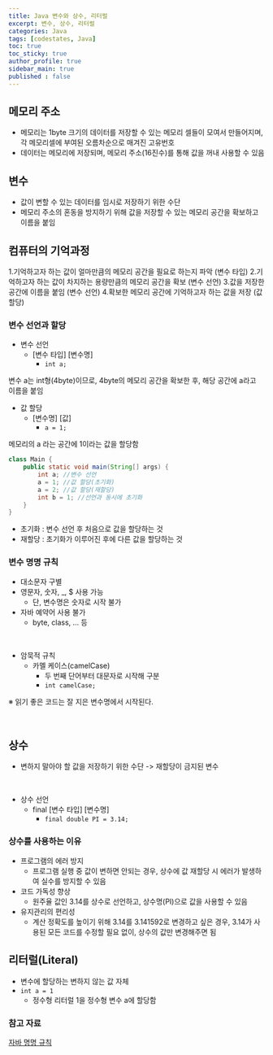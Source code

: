 ```yaml
---
title: Java 변수와 상수, 리터럴
excerpt: 변수, 상수, 리터럴
categories: Java
tags: [codestates, Java]
toc: true
toc_sticky: true
author_profile: true
sidebar_main: true
published : false
---
```



## 메모리 주소
- 메모리는 1byte 크기의 데이터를 저장할 수 있는 메모리 셀들이 모여서 만들어지며, 각 메모리셀에 부여된 오름차순으로 매겨진 고유번호
- 데이터는 메모리에 저장되며, 메모리 주소(16진수)를 통해 값을 꺼내 사용할 수 있음

## 변수

- 값이 변할 수 있는 데이터를 임시로 저장하기 위한 수단
- 메모리 주소의 혼동을 방지하기 위해 값을 저장할 수 있는 메모리 공간을 확보하고 이름을 붙임

## 컴퓨터의 기억과정
1.기억하고자 하는 값이 얼마만큼의 메모리 공간을 필요로 하는지 파악 (변수 타입)
2.기억하고자 하는 값이 차지하는 용량만큼의 메모리 공간을 확보 (변수 선언)
3.값을 저장한 공간에 이름을 붙임 (변수 선언)
4.확보한 메모리 공간에 기억하고자 하는 값을 저장 (값 할당)

### 변수 선언과 할당
- 변수 선언
  - [변수 타입] [변수명]
    - ```int a;```
    
변수 a는 int형(4byte)이므로, 4byte의 메모리 공간을 확보한 후, 해당 공간에 a라고 이름을 붙임

- 값 할당
  - [변수명] [값]
    - ```a = 1;```

메모리의 a 라는 공간에 1이라는 값을 할당함

```java
class Main {
    public static void main(String[] args) {
        int a; //변수 선언
        a = 1; //값 할당(초기화)
        a = 2; //값 할당(재할당)
        int b = 1; //선언과 동시에 초기화
    }
}
```
- 초기화 : 변수 선언 후 처음으로 값을 할당하는 것
- 재할당 : 초기화가 이루어진 후에 다른 값을 할당하는 것

### 변수 명명 규칙
- 대소문자 구별
- 영문자, 숫자, _, $ 사용 가능
  - 단, 변수명은 숫자로 시작 불가
- 자바 예약어 사용 불가
  - byte, class, ... 등

<br>

- 암묵적 규칙
    - 카멜 케이스(camelCase)
        - 두 번째 단어부터 대문자로 시작해 구분
        - ```int camelCase;```

※ 읽기 좋은 코드는 잘 지은 변수명에서 시작된다.

<br>

## 상수
- 변하지 말아야 할 값을 저장하기 위한 수단
  -> 재할당이 금지된 변수

<br>

- 상수 선언
  - final [변수 타입] [변수명]
    - ```final double PI = 3.14;```

### 상수를 사용하는 이유
- 프로그램의 에러 방지
  - 프로그램 실행 중 값이 변하면 안되는 경우, 상수에 값 재할당 시 에러가 발생하여 실수를 방지할 수 있음
- 코드 가독성 향상 
  - 원주율 값인 3.14를 상수로 선언하고, 상수명(PI)으로 값을 사용할 수 있음
- 유지관리의 편리성
  - 계산 정확도를 높이기 위해 3.14를 3.141592로 변경하고 싶은 경우, 3.14가 사용된 모든 코드를 수정할 필요 없이, 상수의 값만 변경해주면 됨

## 리터럴(Literal)
- 변수에 할당하는 변하지 않는 값 자체
- ```int a = 1```
  - 정수형 리터럴 1을 정수형 변수 a에 할당함

### 참고 자료
[자바 명명 규칙](https://www.oracle.com/java/technologies/javase/codeconventions-namingconventions.html)